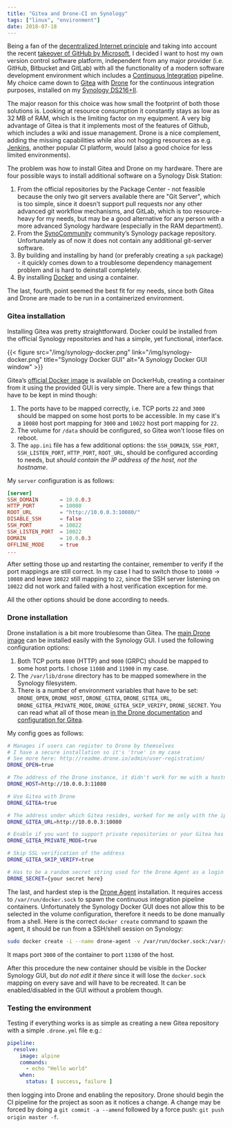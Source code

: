 ```yaml
---
title: "Gitea and Drone-CI on Synology"
tags: ["linux", "environment"]
date: 2018-07-18
---
```


Being a fan of the [decentralized Internet
principle](https://www.wired.com/story/the-decentralized-internet-is-here-with-some-glitches/)
and taking into account the recent [takeover of GitHub by
Microsoft](https://www.independent.co.uk/news/business/news/microsoft-github-takeover-acquisition-software-development-code-latest-a8382456.html),
I decided I want to host my own version control software platform, independent
from any major provider (i.e. GitHub, Bitbucket and GitLab) with all the
functionality of a modern software development environment which includes a
[Continuous Integration](https://en.wikipedia.org/wiki/Continuous_integration)
pipeline. My choice came down to [Gitea](https://gitea.io/) with
[Drone](https://drone.io/) for the continuous integration purposes, installed on
my [Synology DS216+II](https://www.synology.com/en-global/products/DS216).

<!--more-->

The major reason for this choice was how small the footprint of both those
solutions is. Looking at resource consumption it constantly stays as low as 32
MB of RAM, which is the limiting factor on my equipment. A very big advantage of
Gitea is that it implements most of the features of Github, which includes a
wiki and issue management. Drone is a nice complement, adding the missing
capabilities while also not hogging resources as e.g.
[Jenkins](https://jenkins.io/), another popular CI platform, would (also a good
choice for less limited environments).

The problem was how to install Gitea and Drone on my hardware. There are four
possible ways to install additional software on a Synology Disk Station:

1. From the official repositories by the Package Center - not feasible because
   the only two git servers available there are "Git Server", which is too
   simple, since it doesn't support pull requests nor any other advanced git
   workflow mechanisms, and GitLab, which is too resource-heavy for my needs,
   but may be a good alternative for any person with a more advanced Synology
   hardware (especially in the RAM department).
2. From the [SynoCommunity](https://synocommunity.com/) community’s Synology
   package repository. Unfortunately as of now it does not contain any
   additional git-server software.
3. By building and installing by hand (or preferably creating a `spk` package) -
   it quickly comes down to a troublesome dependency management problem and is
   hard to deinstall completely.
4. By installing [Docker](https://www.docker.com/what-docker) and using a
   container.

The last, fourth, point seemed the best fit for my needs, since both Gitea and
Drone are made to be run in a containerized environment.

### Gitea installation

Installing Gitea was pretty straightforward. Docker could be installed from the
official Synology repositories and has a simple, yet functional, interface.

{{< figure src="/img/synology-docker.png" link="/img/synology-docker.png"
title="Synology Docker GUI" alt="A Synology Docker GUI window" >}}

Gitea’s [official Docker image](https://hub.docker.com/r/gitea/gitea/) is
available on DockerHub, creating a container from it using the provided GUI is
very simple. There are a few things that have to be kept in mind though:

1. The ports have to be mapped correctly, i.e. TCP ports `22` and `3000` should
   be mapped on some host ports to be accessible. In my case it's a `10080` host
   port mapping for `3000` and `10022` host port mapping for `22`.
2. The volume for `/data` should be configured, so Gitea won't loose files on
   reboot.
3. The `app.ini` file has a few additional options: the `SSH_DOMAIN`,
   `SSH_PORT`, `SSH_LISTEN_PORT`, `HTTP_PORT`, `ROOT_URL`, should be configured
   according to needs, but _should contain the IP address of the host, not the
   hostname_.

My `server` configuration is as follows:
```toml
[server]
SSH_DOMAIN       = 10.0.0.3
HTTP_PORT        = 10080
ROOT_URL         = "http://10.0.0.3:10080/"
DISABLE_SSH      = false
SSH_PORT         = 10022
SSH_LISTEN_PORT  = 10022
DOMAIN           = 10.0.0.3
OFFLINE_MODE     = true
...
```

After setting those up and restarting the container, remember to verify if the
port mappings are still correct. In my case I had to switch those to `10080` ->
`10080` and leave `10022` still mapping to `22`, since the SSH server listening
on `10022` did not work and failed with a host verification exception for me.

All the other options should be done according to needs.

### Drone installation

Drone installation is a bit more troublesome than Gitea. The [main Drone
image](https://hub.docker.com/r/drone/drone/) can be installed easily with the
Synology GUI. I used the following configuration options:
1. Both TCP ports `8000` (HTTP) and `9000` (GRPC) should be mapped to some host
   ports. I chose `11080` and `11900` in my case.
2. The `/var/lib/drone` directory has to be mapped somewhere in the Synology
   filesystem.
3. There is a number of environment variables that have to be set: `DRONE_OPEN`,
   `DRONE_HOST`, `DRONE_GITEA`, `DRONE_GITEA_URL`, `DRONE_GITEA_PRIVATE_MODE`,
   `DRONE_GITEA_SKIP_VERIFY`, `DRONE_SECRET`. You can read what all of those
   mean [in the Drone documentation](http://docs.drone.io/installation/) and
   [configuration for Gitea](http://docs.drone.io/install-for-gitea/).

My config goes as follows:
```bash
# Manages if users can register to Drone by themselves
# I have a secure installation so it's 'true' in my case
# See more here: http://readme.drone.io/admin/user-registration/
DRONE_OPEN=true

# The address of the Drone instance, it didn't work for me with a hostname
DRONE_HOST=http://10.0.0.3:11080

# Use Gitea with Drone
DRONE_GITEA=true

# The address under which Gitea resides, worked for me only with the ip address
DRONE_GITEA_URL=http://10.0.0.3:10080

# Enable if you want to support private repositories or your Gitea has REQUIRE_SIGNIN_VIEW set to 'true'
DRONE_GITEA_PRIVATE_MODE=true

# Skip SSL verification of the address
DRONE_GITEA_SKIP_VERIFY=true

# Has to be a random secret string used for the Drone Agent as a login token for Drone communication:
DRONE_SECRET={your secret here}
```

The last, and hardest step is the [Drone
Agent](https://hub.docker.com/r/drone/agent/) installation. It requires access
to `/var/run/docker.sock` to spawn the continuous integration pipeline
containers. Unfortunately the Synology Docker GUI does not allow this to be
selected in the volume configuration, therefore it needs to be done manually
from a shell. Here is the correct `docker create` command to spawn the agent, it
should be run from a SSH/shell session on Synology:

```bash
sudo docker create -i --name drone-agent -v /var/run/docker.sock:/var/run/docker.sock -e DRONE_SERVER=10.0.0.3:11900 -e DRONE_SECRET="{your secret goes here}" -p 11300:3000/tcp drone/agent:latest
```

It maps port `3000` of the container to port `11300` of the host.

After this procedure the new container should be visible in the Docker Synology
GUI, but _do not edit it there_ since it will lose the `docker.sock` mapping on
every save and will have to be recreated. It can be enabled/disabled in the GUI
without a problem though.

### Testing the environment

Testing if everything works is as simple as creating a new Gitea repository with
a simple `.drone.yml` file e.g.:
```yaml
pipeline:
  resolve:
    image: alpine
    commands:
      - echo "Hello world"
    when:
      status: [ success, failure ]
```

then logging into Drone and enabling the repository. Drone should begin the CI
pipeline for the project as soon as it notices a change. A change may be forced
by doing a `git commit -a --amend` followed by a force push: `git push origin
master -f`.
